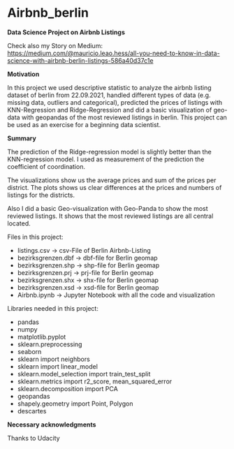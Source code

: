 # Airbnb_berlin
**Data Science Project on Airbnb Listings**

Check also my Story on Medium: https://medium.com/@mauricio.leao.hess/all-you-need-to-know-in-data-science-with-airbnb-berlin-listings-586a40d37c1e

**Motivation**

In this project we used descriptive statistic to analyze the airbnb listing dataset of berlin from 22.09.2021, handled different types of data (e.g. missing data, outliers and categorical), predicted the prices of listings with KNN-Regression and Ridge-Regression and did a basic visualization of geo-data with geopandas of the most reviewed listings in berlin. This project can be used as an exercise for a beginning data scientist.

**Summary**

The prediction of the Ridge-regression model is slightly better than the KNN-regression model. I used as measurement of the prediction the coefficient of coordination.

The visualizations show us the average prices and sum of the prices per district. The plots shows us clear differences at the prices and numbers of listings for the districts. 

Also I did a basic Geo-visualization with Geo-Panda to show the most reviewed listings. It shows that the most reviewed listings are all central located.

Files in this project:
- listings.csv -> csv-File of Berlin Airbnb-Listing 
- bezirksgrenzen.dbf -> dbf-file for Berlin geomap
- bezirksgrenzen.shp -> shp-file for Berlin geomap
- bezirksgrenzen.prj -> prj-file for Berlin geomap
- bezirksgrenzen.shx -> shx-file for Berlin geomap
- bezirksgrenzen.xsd -> xsd-file for Berlin geomap
- Airbnb.ipynb -> Jupyter Notebook with all the code and visualization

Libraries needed in this project:
- pandas 
- numpy
- matplotlib.pyplot
- sklearn.preprocessing
- seaborn
- sklearn import neighbors
- sklearn import linear_model
- sklearn.model_selection import train_test_split
- sklearn.metrics import r2_score, mean_squared_error
- sklearn.decomposition import PCA
- geopandas
- shapely.geometry import Point, Polygon
- descartes

**Necessary acknowledgments**

Thanks to Udacity
